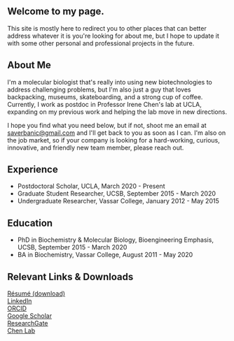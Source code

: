 ## Welcome to my page.
This site is mostly here to redirect you to other places that can better address whatever it is you're looking for about me,
but I hope to update it with some other personal and professional projects in the future.


## About Me
I'm a molecular biologist that's really into using new biotechnologies to address challenging problems, but I'm also just a guy that loves backpacking, museums, skateboarding, and a strong cup of coffee. Currently, I work as postdoc in Professor Irene Chen's lab at UCLA, expanding on my previous work and helping the lab move in new directions.

I hope you find what you need below, but if not, shoot me an email at saverbanic@gmail.com and I'll get back to you as soon as I can. I'm also on the job market, so if your company is looking for a hard-working, curious, innovative, and friendly new team member, please reach out.


## Experience
* Postdoctoral Scholar, UCLA, March 2020 - Present
* Graduate Student Researcher, UCSB, September 2015 - March 2020
* Undergraduate Researcher, Vassar College, January 2012 - May 2015
  
  
## Education
* PhD in Biochemistry & Molecular Biology, Bioengineering Emphasis, UCSB, September 2015 - March 2020
* BA in Biochemistry, Vassar College, August 2011 - May 2020


## Relevant Links & Downloads
[Résumé (download)](https://github.com/sverbanic/sverbanic.github.io/raw/main/assets/verbanic_resume_june_2021.pdf)  
[LinkedIn](https://www.linkedin.com/in/samuel-verbanic/)  
[ORCID](https://orcid.org/0000-0002-6835-6690)  
[Google Scholar](https://scholar.google.com/citations?user=s3YPZREAAAAJ&hl=en)  
[ResearchGate](https://www.researchgate.net/profile/Samuel-Verbanic)  
[Chen Lab](https://research.seas.ucla.edu/irene-chen/)
